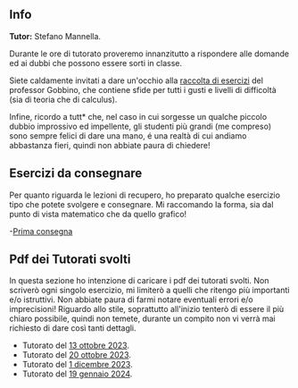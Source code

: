 ## Info

**Tutor:** Stefano Mannella.

Durante le ore di tutorato proveremo innanzitutto a rispondere alle domande ed ai dubbi che possono essere sorti in classe.

Siete caldamente invitati a dare un'occhio alla [raccolta di esercizi](https://pagine.dm.unipi.it/gobbino/Home_Page/ArchivioDidattico.html) del professor Gobbino, che contiene sfide per tutti i gusti e livelli di difficoltà (sia di teoria che di calculus).

Infine, ricordo a tutt* che, nel caso in cui sorgesse un qualche piccolo dubbio improssivo ed impellente, gli studenti più grandi (me compreso) sono sempre felici di dare una mano, é una realtà di cui andiamo abbastanza fieri, quindi non abbiate paura di chiedere!

## Esercizi da consegnare 

Per quanto riguarda le lezioni di recupero, ho preparato qualche esercizio tipo che potete svolgere e consegnare. Mi raccomando la forma, sia dal punto di vista matematico che da quello grafico!

-[Prima consegna](/EserciziTutorato(1).pdf)

## Pdf dei Tutorati svolti

In questa sezione ho intenzione di caricare i pdf dei tutorati svolti. Non scriverò ogni singolo esercizio, mi limiterò a quelli che ritengo più importanti e/o istruttivi. Non abbiate paura di farmi notare eventuali errori e/o imprecisioni! Riguardo allo stile, soprattutto all'inizio tenterò di essere il più chiaro possibile, quindi non temete, durante un compito non vi verrà mai richiesto di dare così tanti dettagli. 

- Tutorato del [13 ottobre 2023](/TutoratoAnalisi13102023.pdf).
- Tutorato del [20 ottobre 2023](/TutoratoAnalisi2010.pdf).
- Tutorato del [1 dicembre 2023](/LezioneNumeriComplessi.pdf).
- Tutorato del [19 gennaio 2024](/Tutorato1901.pdf).
